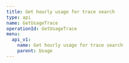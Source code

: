 ```yaml
---
title: Get hourly usage for trace search
type: api
name: GetUsageTrace
operationId: GetUsageTrace
menu:
  api_v1:
    name: Get hourly usage for trace search
    parent: Usage
---
```

